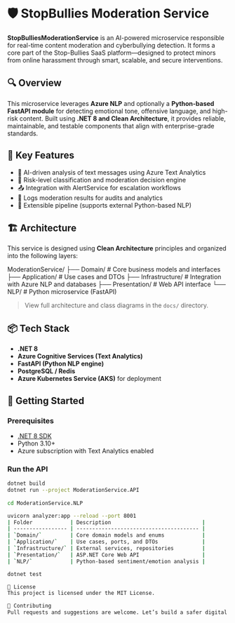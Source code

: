 # 🛡️ StopBullies Moderation Service

**StopBulliesModerationService** is an AI-powered microservice responsible for real-time content moderation and cyberbullying detection. It forms a core part of the Stop-Bullies SaaS platform—designed to protect minors from online harassment through smart, scalable, and secure interventions.

## 🔍 Overview

This microservice leverages **Azure NLP** and optionally a **Python-based FastAPI module** for detecting emotional tone, offensive language, and high-risk content. Built using **.NET 8 and Clean Architecture**, it provides reliable, maintainable, and testable components that align with enterprise-grade standards.

## 🧩 Key Features

- 🔬 AI-driven analysis of text messages using Azure Text Analytics
- 🚨 Risk-level classification and moderation decision engine
- 📤 Integration with AlertService for escalation workflows
- 📜 Logs moderation results for audits and analytics
- 🔄 Extensible pipeline (supports external Python-based NLP)

## 🏗️ Architecture

This service is designed using **Clean Architecture** principles and organized into the following layers:

ModerationService/
              ├── Domain/ # Core business models and interfaces
              ├── Application/ # Use cases and DTOs
              ├── Infrastructure/ # Integration with Azure NLP and databases
              ├── Presentation/ # Web API interface
              └── NLP/ # Python microservice (FastAPI)


> View full architecture and class diagrams in the `docs/` directory.

## 📦 Tech Stack

- **.NET 8**
- **Azure Cognitive Services (Text Analytics)**
- **FastAPI (Python NLP engine)**
- **PostgreSQL / Redis**
- **Azure Kubernetes Service (AKS)** for deployment

## 🚀 Getting Started

### Prerequisites
- [.NET 8 SDK](https://dotnet.microsoft.com/en-us/download)
- Python 3.10+
- Azure subscription with Text Analytics enabled

### Run the API
```bash
dotnet build
dotnet run --project ModerationService.API
 
cd ModerationService.NLP

uvicorn analyzer:app --reload --port 8001
| Folder            | Description                             |
| ----------------- | --------------------------------------- |
| `Domain/`         | Core domain models and enums            |
| `Application/`    | Use cases, ports, and DTOs              |
| `Infrastructure/` | External services, repositories         |
| `Presentation/`   | ASP.NET Core Web API                    |
| `NLP/`            | Python-based sentiment/emotion analysis |

dotnet test

📄 License
This project is licensed under the MIT License.

🤝 Contributing
Pull requests and suggestions are welcome. Let’s build a safer digital world for kids together.
